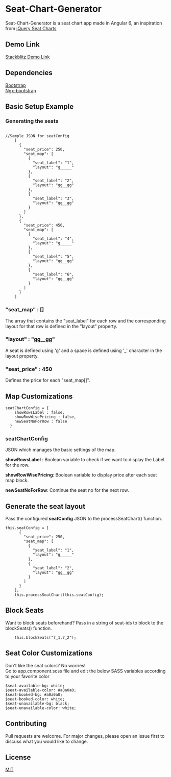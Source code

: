 # Seat-Chart-Generator

Seat-Chart-Generator is a seat chart app made in Angular 6, an inspiration from  [jQuery Seat Charts](https://github.com/mateuszmarkowski/jQuery-Seat-Charts)

## Demo Link
[Stackblitz Demo Link](https://angular-yw5azm.stackblitz.io)

## Dependencies 
[Bootstrap](https://getbootstrap.com/) \
[Ngx-bootstrap](https://valor-software.com/ngx-bootstrap)

## Basic Setup Example
### **Generating the seats**

```

//Sample JSON for seatConfig
    [
      {
        "seat_price": 250,
        "seat_map": [
          {
            "seat_label": "1",
            "layout": "g_____"
          },
          {
            "seat_label": "2",
            "layout": "gg__gg"
          },
          {
            "seat_label": "3",
            "layout": "gg__gg"
          }
        ]
      },
      {
        "seat_price": 450,
        "seat_map": [
          {
            "seat_label": "4",
            "layout": "g_____"
          },
          {
            "seat_label": "5",
            "layout": "gg__gg"
          },
          {
            "seat_label": "6",
            "layout": "gg__gg"
          }
        ]
      }
    ]    
```

### **"seat_map" : []**
The array that contains the "seat_label" for each row and the corresponding layout for that row is defined in the "layout" property.

### **"layout" : "gg__gg"**

A seat is defined using 'g' and a space is defined using '_' character in the layout property. 

### **"seat_price" : 450**

Defines the price for each "seat_map[]".


## **Map Customizations**

```
seatChartConfig = {
    showRowsLabel : false,
    showRowWisePricing : false,
    newSeatNoForRow : false
  }
```

### seatChartConfig 


JSON which manages the basic settings of the map.

**showRowsLabel** : Boolean variable to check if we want to display the Label for the row.
  
**showRowWisePricing**: Boolean variable to display price after each seat map block.

**newSeatNoForRow**: Continue the seat no for the next row.

## **Generate the seat layout**
Pass the configured **seatConfig** JSON to the processSeatChart() function.
```
this.seatConfig = [
      {
        "seat_price": 250,
        "seat_map": [
          {
            "seat_label": "1",
            "layout": "g_____"
          },
          {
            "seat_label": "2",
            "layout": "gg__gg"
          }
        ]
      }
    ];    
    this.processSeatChart(this.seatConfig);
```
 
## **Block Seats**
Want to block seats beforehand?
Pass in a string of seat-ids to block to the blockSeats() function.
```
    this.blockSeats("7_1,7_2");
```

## **Seat Color Customizations**
Don't like the seat colors? No worries!\
Go to app.component.scss file and edit the below SASS variables according to your favorite color
```
$seat-available-bg: white;
$seat-available-color: #a0a0a0;
$seat-booked-bg: #a0a0a0;
$seat-booked-color: white;
$seat-unavailable-bg: black;
$seat-unavailable-color: white;
```


## Contributing
Pull requests are welcome. For major changes, please open an issue first to discuss what you would like to change.

## License
[MIT](https://choosealicense.com/licenses/mit/)